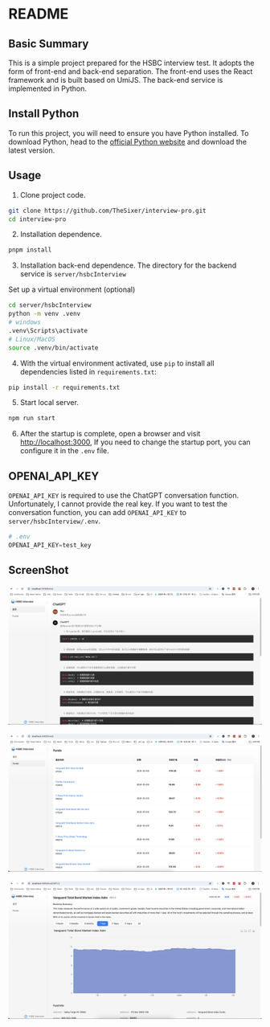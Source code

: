 # README

## Basic Summary

This is a simple project prepared for the HSBC interview test. It adopts the form of front-end and back-end separation. The front-end uses the React framework and is built based on UmiJS. The back-end service is implemented in Python.


## Install Python
To run this project, you will need to ensure you have Python installed. 
To download Python, head to the [official Python website](https://www.python.org/downloads/) and download the latest version. 

## Usage

1. Clone project code.

```bash
git clone https://github.com/TheSixer/interview-pro.git
cd interview-pro
```

2. Installation dependence.

```bash
pnpm install
```

3. Installation back-end dependence.
   The directory for the backend service is `server/hsbcInterview`

  Set up a virtual environment (optional)

```bash
cd server/hsbcInterview
python -m venv .venv
# windows
.venv\Scripts\activate
# Linux/MacOS
source .venv/bin/activate
```
4. With the virtual environment activated, use ` pip ` to install all dependencies listed in ` requirements.txt `:

```bash
pip install -r requirements.txt
```

5. Start local server.
```bash
npm run start
```

6. After the startup is complete, open a browser and visit [http://localhost:3000](http://localhost:3000), If you need to change the startup port, you can configure it in the `.env` file.

## OPENAI_API_KEY

` OPENAI_API_KEY ` is required to use the ChatGPT conversation function. Unfortunately, I cannot provide the real key. If you want to test the conversation function, you can add `OPENAI_API_KEY` to ` server/hsbcInterview/.env `.

```py server/.env
# .env
OPENAI_API_KEY=test_key
```

## ScreenShot

![Chat Page](./screenshot01.jpg)

![Fund List Page](./screenshot02.jpg)

![Fund Detail Page](./screenshot03.jpg)
